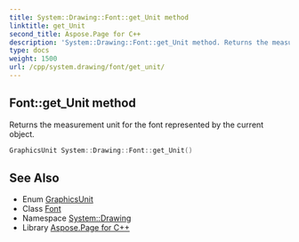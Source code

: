 ```yaml
---
title: System::Drawing::Font::get_Unit method
linktitle: get_Unit
second_title: Aspose.Page for C++
description: 'System::Drawing::Font::get_Unit method. Returns the measurement unit for the font represented by the current object in C++.'
type: docs
weight: 1500
url: /cpp/system.drawing/font/get_unit/
---
```

## Font::get_Unit method


Returns the measurement unit for the font represented by the current object.

```cpp
GraphicsUnit System::Drawing::Font::get_Unit()
```

## See Also

* Enum [GraphicsUnit](../../graphicsunit/)
* Class [Font](../)
* Namespace [System::Drawing](../../)
* Library [Aspose.Page for C++](../../../)
